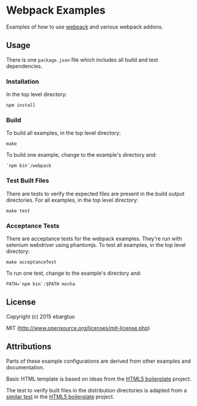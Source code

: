 # Webpack Examples

Examples of how to use [webpack](https://github.com/webpack/webpack) and various
webpack addons.

## Usage

There is one `package.json` file which includes all build and test dependencies.

### Installation

In the top level directory:

```
npm install
```

### Build

To build all examples, in the top level directory:

```
make
```

To build one example, change to the example's directory and:

```
`npm bin`/webpack
```

### Test Built Files

There are tests to verify the expected files are present in the build output
directories. For all examples, in the top level directory:

```
make test
```

### Acceptance Tests

There are acceptance tests for the webpack examples. They're run with selenium
webdriver using phantomjs. To test all examples, in the top level directory:

```
make acceptanceTest
```

To run one test, change to the example's directory and:

```
PATH=`npm bin`:$PATH mocha
```

## License

Copyright (c) 2015 ebargtuo

MIT (http://www.opensource.org/licenses/mit-license.php)

## Attributions

Parts of these example configurations are derived from other examples and
documentation.

Basic HTML template is based on ideas from the
[HTML5 boilerplate](https://github.com/h5bp/html5-boilerplate) project.

The test to verify built files in the distribution directories is adapted from
a
[similar test](https://github.com/h5bp/html5-boilerplate/blob/master/test/file_existence.js)
in the [HTML5 boilerplate](https://github.com/h5bp/html5-boilerplate) project.
